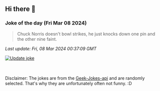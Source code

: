 ## Hi there 👋

### Joke of the day (Fri Mar 08 2024)
<!-- joke -->
>Chuck Norris doesn't bowl strikes, he just knocks down one pin and the other nine faint.
<!-- /joke -->

*Last update: Fri, 08 Mar 2024 00:37:09 GMT*

[![Update joke](https://github.com/nclskfm/nclskfm/actions/workflows/joke.yml/badge.svg)](https://github.com/nclskfm/nclskfm/actions/workflows/joke.yml)

<br><br>
Disclaimer: The jokes are from the [Geek-Jokes-api](https://github.com/sameerkumar18/geek-joke-api) and are randomly selected. That's why they are unfortunately often not funny. :D
